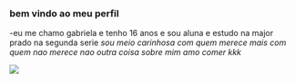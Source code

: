 ### bem vindo ao meu perfil

-eu me chamo gabriela e tenho 16 anos e sou aluna e estudo na major prado na segunda serie
*sou meio carinhosa com quem merece mais com quem nao merece nao outra coisa sobre mim amo comer kkk*


![](https://media1.tenor.com/m/T90erSIZ41sAAAAd/harry-potter-cute.gif)
